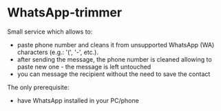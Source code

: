 # WhatsApp-trimmer

Small service which allows to:
- paste phone number and cleans it from unsupported WhatsApp (WA) characters (e.g.: '(', '-', etc.).
- after sending the message, the phone number is cleaned allowing to paste new one - the message is left untouched
- you can message the recipient without the need to save the contact

The only prerequisite:
- have WhatsApp installed in your PC/phone
